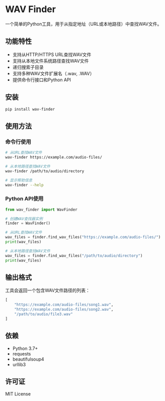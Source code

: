 # WAV Finder

一个简单的Python工具，用于从指定地址（URL或本地路径）中查找WAV文件。

## 功能特性

- 支持从HTTP/HTTPS URL查找WAV文件
- 支持从本地文件系统路径查找WAV文件
- 递归搜索子目录
- 支持多种WAV文件扩展名（.wav, .WAV）
- 提供命令行接口和Python API

## 安装

```bash
pip install wav-finder
```

## 使用方法

### 命令行使用

```bash
# 从URL查找WAV文件
wav-finder https://example.com/audio-files/

# 从本地路径查找WAV文件
wav-finder /path/to/audio/directory

# 显示帮助信息
wav-finder --help
```

### Python API使用

```python
from wav_finder import WavFinder

# 创建WAV查找器实例
finder = WavFinder()

# 从URL查找WAV文件
wav_files = finder.find_wav_files("https://example.com/audio-files/")
print(wav_files)

# 从本地路径查找WAV文件
wav_files = finder.find_wav_files("/path/to/audio/directory")
print(wav_files)
```

## 输出格式

工具会返回一个包含WAV文件路径的列表：

```python
[
    "https://example.com/audio-files/song1.wav",
    "https://example.com/audio-files/song2.wav",
    "/path/to/audio/file3.wav"
]
```

## 依赖

- Python 3.7+
- requests
- beautifulsoup4
- urllib3

## 许可证

MIT License 